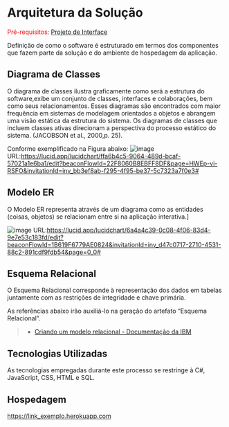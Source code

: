 # Arquitetura da Solução

<span style="color:red">Pré-requisitos: <a href="3-Projeto de Interface.md"> Projeto de Interface</a></span>

Definição de como o software é estruturado em termos dos componentes que fazem parte da solução e do ambiente de hospedagem da aplicação.

## Diagrama de Classes

O diagrama de classes ilustra graficamente como será a estrutura do software,exibe um conjunto de classes, interfaces e colaborações, bem como seus relacionamentos. Esses diagramas são encontrados com maior frequência em sistemas de modelagem orientados a objetos e abrangem uma visão estática da estrutura do sistema. Os diagramas de classes que incluem classes ativas direcionam a perspectiva do processo estático do sistema. (JACOBSON et al., 2000,p. 25).

Conforme exemplificado na Figura abaixo: 
![image](https://user-images.githubusercontent.com/83511889/135730382-4423bf1f-b5a0-41b2-ae65-56f2740de869.png)
URL:https://lucid.app/lucidchart/ffa6b4c5-9064-489d-bcaf-57021a1e6ba1/edit?beaconFlowId=22F8060B8EBFF8DF&page=HWEp-vi-RSFO&invitationId=inv_bb3ef8ab-f295-4f95-be37-5c7323a7f0e3#



## Modelo ER

O Modelo ER representa através de um diagrama como as entidades (coisas, objetos) se relacionam entre si na aplicação interativa.]

![image](https://user-images.githubusercontent.com/83511889/135731110-01eba9d4-8fd0-477f-9656-2f6329cef2cf.png)
URL:https://lucid.app/lucidchart/6a4a4c39-0c08-4f06-83d4-9e7e53c183fd/edit?beaconFlowId=1B619F6779AE0824&invitationId=inv_d47c0717-2710-4531-88c2-891cdf9fdb54&page=0_0#

## Esquema Relacional

O Esquema Relacional corresponde à representação dos dados em tabelas juntamente com as restrições de integridade e chave primária.
 
As referências abaixo irão auxiliá-lo na geração do artefato “Esquema Relacional”.

> - [Criando um modelo relacional - Documentação da IBM](https://www.ibm.com/docs/pt-br/cognos-analytics/10.2.2?topic=designer-creating-relational-model)

## Tecnologias Utilizadas

As tecnologias empregadas durante este processo se restringe à C#, JavaScript, CSS, HTML e SQL.

## Hospedagem

https://link_exemplo.herokuapp.com

